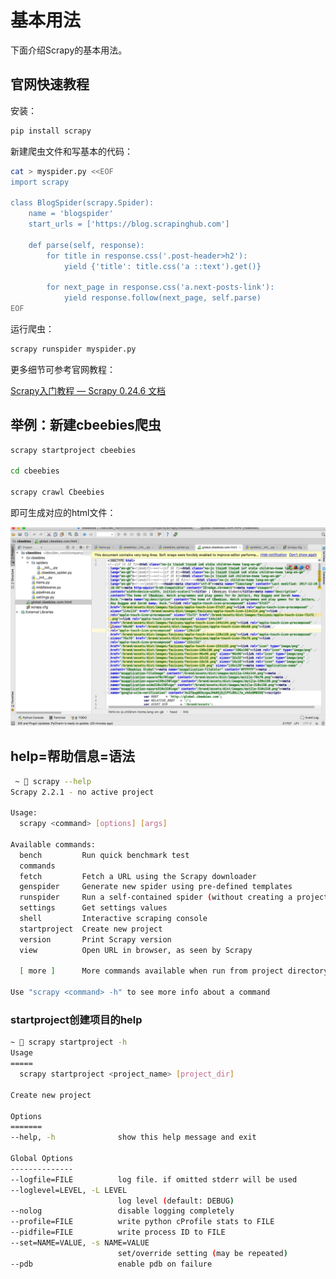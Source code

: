 # 基本用法

下面介绍Scrapy的基本用法。

## 官网快速教程

安装：

```bash
pip install scrapy
```

新建爬虫文件和写基本的代码：

```bash
cat > myspider.py <<EOF
import scrapy

class BlogSpider(scrapy.Spider):
    name = 'blogspider'
    start_urls = ['https://blog.scrapinghub.com']

    def parse(self, response):
        for title in response.css('.post-header>h2'):
            yield {'title': title.css('a ::text').get()}

        for next_page in response.css('a.next-posts-link'):
            yield response.follow(next_page, self.parse)
EOF
```

运行爬虫：

```bash
scrapy runspider myspider.py
```

更多细节可参考官网教程：

[Scrapy入门教程 — Scrapy 0.24.6 文档](https://scrapy-chs.readthedocs.io/zh_CN/0.24/intro/tutorial.html)

## 举例：新建cbeebies爬虫

```bash
scrapy startproject cbeebies

cd cbeebies

scrapy crawl Cbeebies
```

即可生成对应的html文件：

![scrapy_html_cbeebies](../assets/img/scrapy_html_cbeebies.jpg)

## help=帮助信息=语法

```bash
 ~  scrapy --help
Scrapy 2.2.1 - no active project

Usage:
  scrapy <command> [options] [args]

Available commands:
  bench         Run quick benchmark test
  commands
  fetch         Fetch a URL using the Scrapy downloader
  genspider     Generate new spider using pre-defined templates
  runspider     Run a self-contained spider (without creating a project)
  settings      Get settings values
  shell         Interactive scraping console
  startproject  Create new project
  version       Print Scrapy version
  view          Open URL in browser, as seen by Scrapy

  [ more ]      More commands available when run from project directory

Use "scrapy <command> -h" to see more info about a command
```

### startproject创建项目的help

```bash
~  scrapy startproject -h
Usage
=====
  scrapy startproject <project_name> [project_dir]

Create new project

Options
=======
--help, -h              show this help message and exit

Global Options
--------------
--logfile=FILE          log file. if omitted stderr will be used
--loglevel=LEVEL, -L LEVEL
                        log level (default: DEBUG)
--nolog                 disable logging completely
--profile=FILE          write python cProfile stats to FILE
--pidfile=FILE          write process ID to FILE
--set=NAME=VALUE, -s NAME=VALUE
                        set/override setting (may be repeated)
--pdb                   enable pdb on failure
```

